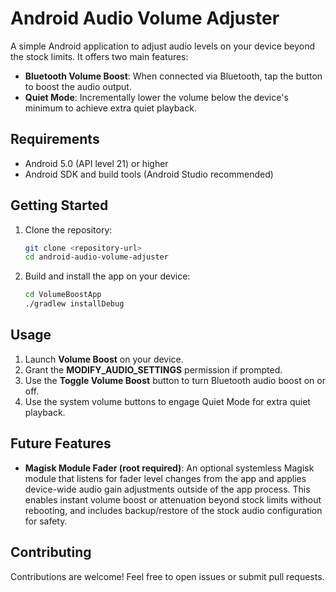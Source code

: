 # Android Audio Volume Adjuster

A simple Android application to adjust audio levels on your device beyond the stock limits. It offers two main features:

- **Bluetooth Volume Boost**: When connected via Bluetooth, tap the button to boost the audio output.
- **Quiet Mode**: Incrementally lower the volume below the device's minimum to achieve extra quiet playback.

## Requirements

- Android 5.0 (API level 21) or higher
- Android SDK and build tools (Android Studio recommended)

## Getting Started

1. Clone the repository:
   ```bash
   git clone <repository-url>
   cd android-audio-volume-adjuster
   ```
2. Build and install the app on your device:
   ```bash
   cd VolumeBoostApp
   ./gradlew installDebug
   ```

## Usage

1. Launch **Volume Boost** on your device.
2. Grant the **MODIFY_AUDIO_SETTINGS** permission if prompted.
3. Use the **Toggle Volume Boost** button to turn Bluetooth audio boost on or off.
4. Use the system volume buttons to engage Quiet Mode for extra quiet playback.

## Future Features

- **Magisk Module Fader (root required)**: An optional systemless Magisk module that listens for fader level changes from the app and applies device-wide audio gain adjustments outside of the app process. This enables instant volume boost or attenuation beyond stock limits without rebooting, and includes backup/restore of the stock audio configuration for safety.

## Contributing

Contributions are welcome! Feel free to open issues or submit pull requests.